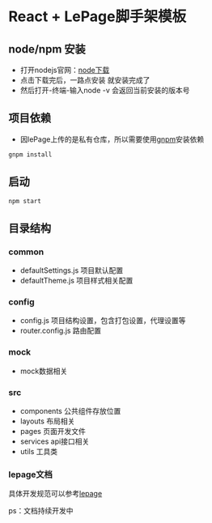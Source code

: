 # React + LePage脚手架模板

## node/npm 安装

- 打开nodejs官网：[node下载](<https://nodejs.org/en/>)
- 点击下载完后，一路点安装 就安装完成了
- 然后打开-终端-输入node -v 会返回当前安装的版本号

## 项目依赖

- 因lePage上传的是私有仓库，所以需要使用[gnpm](http://npm.test.gegejia.com/package/@lib/hello-world)安装依赖

```jsx
gnpm install
```

## 启动

```jsx
npm start
```

## 目录结构

### common

- defaultSettings.js  项目默认配置
- defaultTheme.js 项目样式相关配置

### config

- config.js  项目结构设置，包含打包设置，代理设置等
- router.config.js  路由配置

### mock

- mock数据相关

### src

- components 公共组件存放位置
- layouts 布局相关
- pages 页面开发文件
- services api接口相关
- utils 工具类

### lepage文档

具体开发规范可以参考[lepage](https://fe-lebooks.gegejia.com/doc-lepage/leForm/)

ps：文档持续开发中